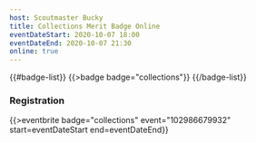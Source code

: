 ```yaml
---
host: Scoutmaster Bucky
title: Collections Merit Badge Online
eventDateStart: 2020-10-07 18:00
eventDateEnd: 2020-10-07 21:30
online: true
---
```


{{#badge-list}}
{{>badge badge="collections"}}
{{/badge-list}}

### Registration

{{>eventbrite badge="collections" event="102986679932" start=eventDateStart end=eventDateEnd}}
